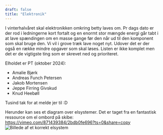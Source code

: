 ```yaml
---
draft: false
title: "Elektronik"
---
```


I vinterhalvåret skal elektronikken omkring betty laves om. Pr dags dato er der rod i ledningerne kort fortalt og en enormt stor mængde energi går tabt i at lave spændingen om en masse gange før den når ud til den komponent som skal bruge den. Vi vil i grove træk lave noget nyt. Udover det er der også en række mindre opgaver som skal løses. Listen er ikke komplet men det er de vigtigste ting som er skrevet ned og prioriteret.

Elholdet er PT (oktober 2024):

- Amalie Bjørk
- Andreas Funch Petersen
- Jakob Mortensen
- Jeppe Firring Givskud
- Knud Heebøll

Tusind tak for at melde jer til :D

Herunder kan ses et diagram over elsystemer. Det er taget fra en fantastisk ressource om el ombord på skibe: https://vimeo.com/871439384/2bdb0fe696?ts=0&share=copy
![Billede af et korrekt elsystem](./img/ideal.png)
